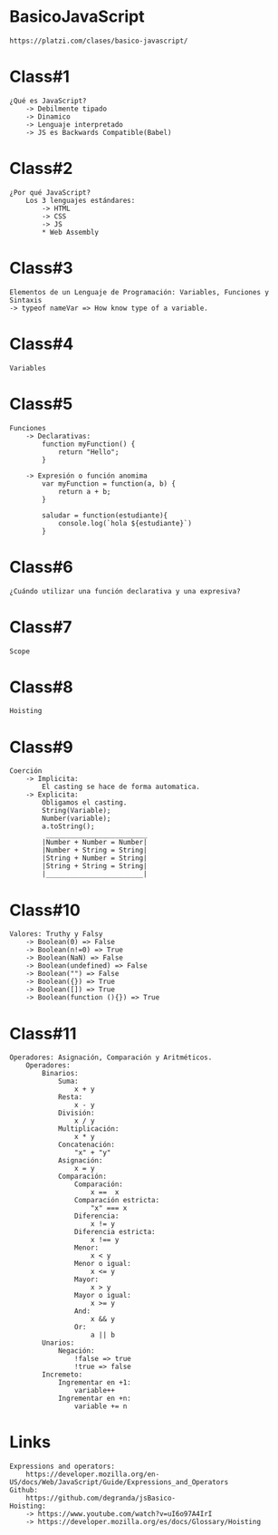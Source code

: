 # BasicoJavaScript
    https://platzi.com/clases/basico-javascript/
# Class#1
    ¿Qué es JavaScript?
        -> Debilmente tipado
        -> Dinamico
        -> Lenguaje interpretado
        -> JS es Backwards Compatible(Babel)
# Class#2
    ¿Por qué JavaScript?
        Los 3 lenguajes estándares:
            -> HTML
            -> CSS
            -> JS
            * Web Assembly
# Class#3
    Elementos de un Lenguaje de Programación: Variables, Funciones y Sintaxis
    -> typeof nameVar => How know type of a variable.
# Class#4
    Variables
# Class#5
    Funciones
        -> Declarativas:
            function myFunction() {
                return "Hello";
            }

        -> Expresión o función anomima
            var myFunction = function(a, b) {
                return a + b;
            }

            saludar = function(estudiante){ 
                console.log(`hola ${estudiante}`) 
            }
# Class#6
    ¿Cuándo utilizar una función declarativa y una expresiva?
# Class#7
    Scope
# Class#8
    Hoisting
# Class#9
    Coerción
        -> Implicita:
            El casting se hace de forma automatica.
        -> Explicita:
            Obligamos el casting.
            String(Variable);
            Number(variable);
            a.toString();
             _________________________
            |Number + Number = Number|
            |Number + String = String|
            |String + Number = String|
            |String + String = String|
            |________________________|
# Class#10
    Valores: Truthy y Falsy
        -> Boolean(0) => False
        -> Boolean(n!=0) => True
        -> Boolean(NaN) => False
        -> Boolean(undefined) => False
        -> Boolean("") => False
        -> Boolean({}) => True
        -> Boolean([]) => True
        -> Boolean(function (){}) => True
# Class#11
    Operadores: Asignación, Comparación y Aritméticos.
        Operadores:
            Binarios:
                Suma:
                    x + y
                Resta:
                    x - y
                División:
                    x / y
                Multiplicación:
                    x * y
                Concatenación:
                    "x" + "y"
                Asignación:
                    x = y
                Comparación:
                    Comparación:
                        x ==  x
                    Comparación estricta:
                        "x" === x
                    Diferencia:
                        x != y
                    Diferencia estricta:
                        x !== y
                    Menor:
                        x < y
                    Menor o igual:
                        x <= y
                    Mayor:
                        x > y
                    Mayor o igual:
                        x >= y
                    And:
                        x && y
                    Or:
                        a || b
            Unarios:
                Negación:
                    !false => true
                    !true => false
            Incremeto:
                Ingrementar en +1:
                    variable++
                Ingrementar en +n:
                    variable += n
# Links
    Expressions and operators:
        https://developer.mozilla.org/en-US/docs/Web/JavaScript/Guide/Expressions_and_Operators
    Github:
        https://github.com/degranda/jsBasico-
    Hoisting:
        -> https://www.youtube.com/watch?v=uI6o97A4IrI
        -> https://developer.mozilla.org/es/docs/Glossary/Hoisting
